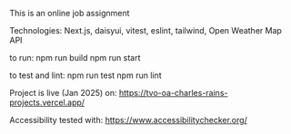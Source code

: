 This is an online job assignment

Technologies:
Next.js, daisyui, vitest, eslint, tailwind, Open Weather Map API

to run:
npm run build
npm run start

to test and lint:
npm run test
npm run lint

Project is live (Jan 2025) on:
https://tvo-oa-charles-rains-projects.vercel.app/

Accessibility tested with:
https://www.accessibilitychecker.org/